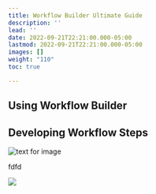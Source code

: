 ```yaml
---
title: Workflow Builder Ultimate Guide
description: ''
lead: ''
date: 2022-09-21T22:21:00.000-05:00
lastmod: 2022-09-21T22:21:00.000-05:00
images: []
weight: "110"
toc: true

---
```

## Using Workflow Builder

## Developing Workflow Steps

![text for image](/images/impostor-syndrome-visualized.png)

fdfd

![](/images/screenshot-2022-09-22-at-09-20-09-excalidraw.png)